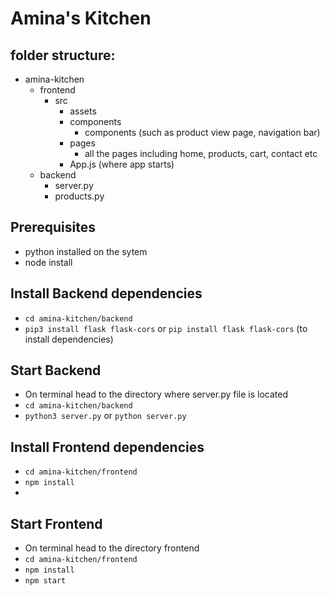 # Amina's Kitchen

## folder structure:
- amina-kitchen
  - frontend
    - src
      - assets  
      - components
        - components (such as product view page, navigation bar)  
      - pages
        - all the pages including home, products, cart, contact etc   
      - App.js (where app starts)  
  - backend
    - server.py
    - products.py

## Prerequisites
- python installed on the sytem
- node install

## Install Backend dependencies
- `cd amina-kitchen/backend`
- `pip3 install flask flask-cors` or `pip install flask flask-cors` (to install dependencies)

## Start Backend
- On terminal head to the directory where server.py file is located
- `cd amina-kitchen/backend`
- `python3 server.py` or `python server.py` 

## Install Frontend dependencies
- `cd amina-kitchen/frontend`
- `npm install`
- 
## Start Frontend
- On terminal head to the directory frontend
- `cd amina-kitchen/frontend`
- `npm install`
- `npm start`
